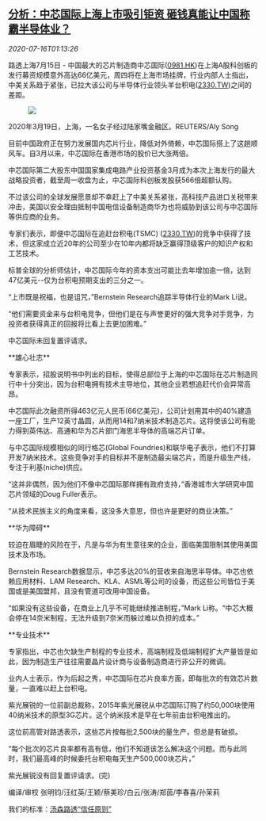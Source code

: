 <!--1594862594000-->
[分析：中芯国际上海上市吸引钜资 砸钱真能让中国称霸半导体业？](https://cn.reuters.com/article/smic-shanghai-ipo-financing-0715-idCNKCS24H037)
------

<div><i>2020-07-16T01:13:26</i></div><div class="StandardArticleBody_body"><p>路透上海7月15日 - 中国最大的芯片制造商中芯国际(<span id="symbol_0981.HK_0"><a href="//www.reuters.com/companies/0981.HK">0981.HK</a></span>)在上海A股科创板的发行募资规模意外高达66亿美元，周四将在上海市场挂牌，行业内部人士指出，中美关系趋于紧张，已拉大该公司与半导体行业领头羊台积电(<span id="symbol_2330.TW_1"><a href="//www.reuters.com/companies/2330.TW">2330.TW</a></span>)之间的差距。 </p><div class="PrimaryAsset_container"><div class="Image_container" tabindex="-1"><figure class="Image_zoom" style="padding-bottom:"><div class="LazyImage_container LazyImage_dark" style="background-image:none"><img src="//s2.reutersmedia.net/resources/r/?m=02&amp;d=20200716&amp;t=2&amp;i=1525896080&amp;r=LYNXNPEG6F023&amp;w=600" aria-label="2020年3月19日，上海，一名女子经过陆家嘴金融区。REUTERS/Aly Song"/><div class="LazyImage_image LazyImage_fallback" style="background-image:url(//s2.reutersmedia.net/resources/r/?m=02&amp;d=20200716&amp;t=2&amp;i=1525896080&amp;r=LYNXNPEG6F023&amp;w=600);background-position:center center;background-color:inherit"></div></div><div class="Image_expand-button" aria-label="Expand Image Slideshow" role="button" tabindex="0"></div></figure><figcaption><div class="Image_caption"><span>2020年3月19日，上海，一名女子经过陆家嘴金融区。REUTERS/Aly Song</span></div></figcaption></div></div><p>目前中国政府正在努力发展国内芯片行业，降低对外倚赖，中芯国际搭上了这趟顺风车。自3月以来，中芯国际在香港市场的股价已大涨两倍。 </p><p>中芯国际第二大股东中国国家集成电路产业投资基金3月成为本次上海发行的最大战略投资者，截至周一收盘为止，中芯国际科创板发股获566倍超额认购。 </p><p>不过该公司的全球发展愿景却不幸赶上了中美关系紧张，高科技产品进口关税带来冲击，美国以安全理由抵制中国电信设备制造商华为也将威胁到该公司与中芯国际等供应商的业务。 </p><p>专家们表示，即便中芯国际在追赶台积电(TSMC) (<span id="symbol_2330.TW_2"><a href="//www.reuters.com/companies/2330.TW">2330.TW</a></span>)的竞争中获得了技术，但这家成立近20年的公司至少在10年内都将缺乏赢得顶级客户的知识产权和工艺技术。 </p><p>标普全球的分析师估计，中芯国际今年的资本支出可能比去年增加逾一倍，达到47亿美元--仅为台积电预期支出的三分之一。 </p><p>“上市既是祝福，也是诅咒，”Bernstein Research追踪半导体行业的Mark Li说。 </p><p>“他们需要资金来与台积电竞争，但他们是在与声誉更好的强大竞争对手竞争，为投资者获得真正的回报将比看上去更加困难。” </p><p>中芯国际未回复置评请求。 </p><p>**雄心壮志** </p><p>专家表示，招股说明书中列出的目标，使得总部位于上海的中芯国际在芯片制造同行中十分突出，因为台积电拥有技术主导地位，其他企业若想追赶代价会异常高昂。 </p><p>中芯国际此次融资所得463亿元人民币(66亿美元)，公司计划用其中的40%建造一座工厂，生产12英寸晶圆，从而用14和7纳米技术制造芯片。这将使该公司有能力得到英伟达、高通和华为芯片部门海思半导体的高端芯片订单。 </p><p>与中芯国际规模相似的同行格芯(Global Foundries)和联华电子表示，他们不打算开发7纳米技术。这些竞争对手的目标并不是制造最尖端芯片，而是升级生产线，专注于利基(niche)供应。 </p><p>“这并非偶然，因为他们不像中芯国际那样拥有政府支持，”香港城市大学研究中国芯片领域的Doug Fuller表示。 </p><p>“从技术民族主义的角度来看，这没多大意思，但也许是更好的商业决策。” </p><p>**华为障碍** </p><p>较迫在眉睫的风险在于，凡是与华为有生意往来的企业，面临美国限制其使用美国技术及市场。 </p><p>Bernstein Research数据显示，中芯多达20%的营收来自海思半导体。中芯也依赖应用材料、LAM Research、KLA、ASML等公司的设备，而这些公司皆位于美国或是美国盟邦，且没有管道可改用中国设备。 </p><p>“如果没有这些设备，在商业上几乎不可能继续推进制程，”Mark Li称。“中芯大概会停在14奈米制程，无法升级到7奈米而躲过难以负担的成本。”     </p><p>**专业技术** </p><p>专家指出，中芯也欠缺生产制程的专业技术，高端制程及低端制程扩大产量皆是如此，因为制造生产往往需要晶片设计商与设备制造商进行非公开的微调。 </p><p>业内人士表示，作为后起之秀，中芯国际在芯片良率方面，即每批次的有效芯片数量，一直难以赶上台积电。 </p><p>紫光展锐的一位前副总裁称，2015年紫光展锐从中芯国际订购了约50,000块使用40纳米技术的原型3G芯片。这个纳米技术是早在七年前由台积电推出的。 </p><p>这位前高管对路透表示，这些芯片按每批2,500块的量生产，但总是有破损。 </p><p>“每个批次的芯片良率都有高有低，他们不知道该怎么解决这个问题。而与此同时，我们最高峰的时候委托台积电每天生产500,000块芯片，” </p><p>紫光展锐没有回复置评请求。(完) </p><div class="Attribution_container"><div class="Attribution_attribution"><p class="Attribution_content">编译/审校 张明钧/汪红英/王颖/蔡美珍/白云/张涛/郑茵/李春喜/孙茉莉 </p></div></div><div class="StandardArticleBody_trustBadgeContainer"><span class="StandardArticleBody_trustBadgeTitle">我们的标准：</span><span class="trustBadgeUrl"><a href="https://www.thomsonreuters.cn/content/dam/openweb/documents/pdf/china/brochures/about-us-1.pdf">汤森路透“信任原则”</a></span></div></div>
